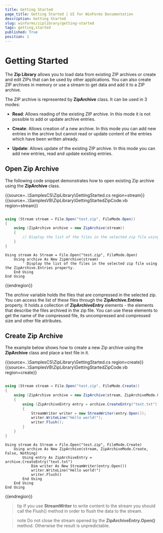 ```yaml
---
title: Getting Started
page_title: Getting Started | UI for WinForms Documentation
description: Getting Started
slug: winforms/ziplibrary/getting-started
tags: getting,started
published: True
position: 1
---
```


# Getting Started



The __Zip Library__ allows you to load data from existing ZIP archives or create and edit ZIPs that can be used by other applications. You can also create ZIP archives in memory or use a stream to get data and add it to a ZIP archive.

The ZIP archive is represented by __ZipArchive__ class. It can be used in 3 modes:

* __Read__: Allows reading of the existing ZIP archive. In this mode it is not possible to add or update archive entries.

* __Create__: Allows creation of a new archive. In this mode you can add new entries in the archive but cannot read or update content of the entries which have been written already.

* __Update__: Allows update of the existing ZIP archive. In this mode you can add new entries, read and update existing entries.

## Open Zip Archive

The following code snippet demonstrates how to open existing Zip archive using the __ZipArchive__ class.

{{source=..\SamplesCS\ZipLibrary\GettingStarted.cs region=stream}} 
{{source=..\SamplesVB\ZipLibrary\GettingStartedZipCode.vb region=stream}} 

````C#
            
using (Stream stream = File.Open("test.zip", FileMode.Open))
{
    using (ZipArchive archive = new ZipArchive(stream))
    {
        // Display the list of the files in the selected zip file using the ZipArchive.Entries property.
    }
}

````
````VB.NET
Using stream As Stream = File.Open("test.zip", FileMode.Open)
    Using archive As New ZipArchive(stream)
        ' Display the list of the files in the selected zip file using the ZipArchive.Entries property.
    End Using
End Using

````

{{endregion}} 

The *archive* variable holds the files that are compressed in the selected zip. You can access the list of these files through the __ZipArchive.Entries__ property. It holds a collection of __ZipArchiveEntry__ elements - the  elements that describe the files archived in the zip file. You can use these elements to get the name of the compressed file, its uncompressed and  compressed size and other file attributes.
        

## Create Zip Archive

The example below shows how to create a new Zip archive using the __ZipArchive__ class and place a text file in it.

{{source=..\SamplesCS\ZipLibrary\GettingStarted.cs region=create}} 
{{source=..\SamplesVB\ZipLibrary\GettingStartedZipCode.vb region=create}} 

````C#
    
using (Stream stream = File.Open("test.zip", FileMode.Create))
{
    using (ZipArchive archive = new ZipArchive(stream, ZipArchiveMode.Create, false, null))
    {
        using (ZipArchiveEntry entry = archive.CreateEntry("text.txt"))
        {
            StreamWriter writer = new StreamWriter(entry.Open());
            writer.WriteLine("Hello world!");
            writer.Flush();
        }
    }
}

````
````VB.NET
Using stream As Stream = File.Open("test.zip", FileMode.Create)
    Using archive As New ZipArchive(stream, ZipArchiveMode.Create, False, Nothing)
        Using entry As ZipArchiveEntry = archive.CreateEntry("text.txt")
            Dim writer As New StreamWriter(entry.Open())
            writer.WriteLine("Hello world!")
            writer.Flush()
        End Using
    End Using
End Using

````

{{endregion}} 

>tip If you use __StreamWriter__ to write content to the stream you should call the Flush() method in order to flush the data to the stream.
>

>note Do not close the stream opened by the __ZipArchiveEntry.Open()__ method. Otherwise the result is unpredictable.
>

